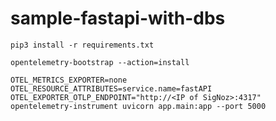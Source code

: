 # sample-fastapi-with-dbs

```
pip3 install -r requirements.txt
```

```
opentelemetry-bootstrap --action=install
```

```
OTEL_METRICS_EXPORTER=none OTEL_RESOURCE_ATTRIBUTES=service.name=fastAPI OTEL_EXPORTER_OTLP_ENDPOINT="http://<IP of SigNoz>:4317" opentelemetry-instrument uvicorn app.main:app --port 5000
```